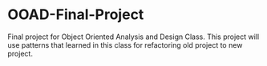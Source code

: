 # OOAD-Final-Project

Final project for Object Oriented Analysis and Design Class. This project will use patterns that learned in this class for refactoring old project to new project.
